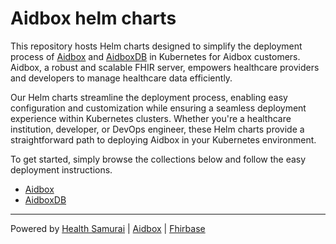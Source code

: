 # Aidbox helm charts

This repository hosts Helm charts designed to simplify the deployment process of [Aidbox](https://docs.aidbox.app/) and [AidboxDB](https://docs.aidbox.app/storage-1/aidboxdb-image) in Kubernetes for Aidbox customers. Aidbox, a robust and scalable FHIR server, empowers healthcare providers and developers to manage healthcare data efficiently.

Our Helm charts streamline the deployment process, enabling easy configuration and customization while ensuring a seamless deployment experience within Kubernetes clusters. Whether you're a healthcare institution, developer, or DevOps engineer, these Helm charts provide a straightforward path to deploying Aidbox in your Kubernetes environment.

To get started, simply browse the collections below and follow the easy deployment instructions.

- [Aidbox](./aidbox)
- [AidboxDB](./aidboxdb)


***
Powered by [Health Samurai](http://www.health-samurai.io) | [Aidbox](http://www.health-samurai.io/aidbox) | [Fhirbase](http://www.health-samurai.io/fhirbase)

